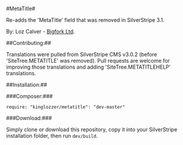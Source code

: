 #MetaTitle#

Re-adds the 'MetaTitle' field that was removed in SilverStripe 3.1.

By:
Loz Calver - [Bigfork Ltd](http://www.bigfork.co.uk/).

##Contributing:##

Translations were pulled from SilverStripe CMS v3.0.2 (before 'SiteTree.METATITLE' was removed). Pull requests are welcome for improving those translations and adding 'SiteTree.METATITLEHELP' translations.

##Installation:##

###Composer:###

```
require: "kinglozzer/metatitle": "dev-master"
```

###Download:###

Simply clone or download this repository, copy it into your SilverStripe installation folder, then run `dev/build`.
